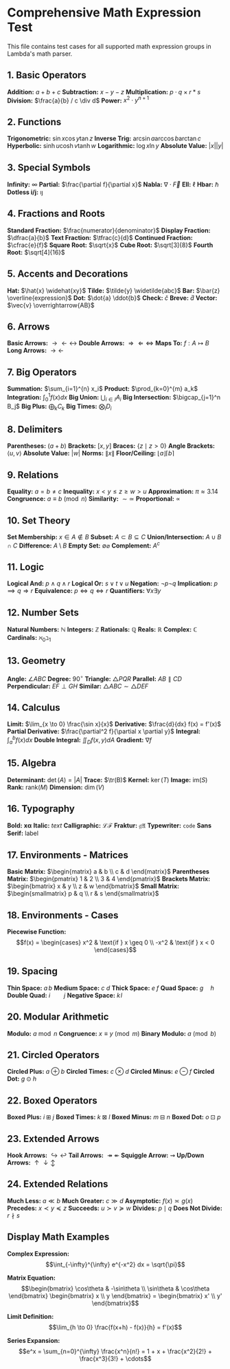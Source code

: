 # Comprehensive Math Expression Test

This file contains test cases for all supported math expression groups in Lambda's math parser.

## 1. Basic Operators
**Addition:** $a + b + c$
**Subtraction:** $x - y - z$
**Multiplication:** $p \cdot q \times r * s$
**Division:** $\frac{a}{b} / c \div d$
**Power:** $x^2 \cdot y^{n+1}$

## 2. Functions
**Trigonometric:** $\sin x \cos y \tan z$
**Inverse Trig:** $\arcsin a \arccos b \arctan c$
**Hyperbolic:** $\sinh u \cosh v \tanh w$
**Logarithmic:** $\log x \ln y$
**Absolute Value:** $|x| \lvert y \rvert$

## 3. Special Symbols
**Infinity:** $\infty$
**Partial:** $\frac{\partial f}{\partial x}$
**Nabla:** $\nabla \cdot \vec{F}$
**Ell:** $\ell$
**Hbar:** $\hbar$
**Dotless i/j:** $\imath \jmath$

## 4. Fractions and Roots
**Standard Fraction:** $\frac{numerator}{denominator}$
**Display Fraction:** $\dfrac{a}{b}$
**Text Fraction:** $\tfrac{c}{d}$
**Continued Fraction:** $\cfrac{e}{f}$
**Square Root:** $\sqrt{x}$
**Cube Root:** $\sqrt[3]{8}$
**Fourth Root:** $\sqrt[4]{16}$

## 5. Accents and Decorations
**Hat:** $\hat{x} \widehat{xy}$
**Tilde:** $\tilde{y} \widetilde{abc}$
**Bar:** $\bar{z} \overline{expression}$
**Dot:** $\dot{a} \ddot{b}$
**Check:** $\check{c}$
**Breve:** $\breve{d}$
**Vector:** $\vec{v} \overrightarrow{AB}$

## 6. Arrows
**Basic Arrows:** $\to \leftarrow \leftrightarrow$
**Double Arrows:** $\Rightarrow \Leftarrow \Leftrightarrow$
**Maps To:** $f: A \mapsto B$
**Long Arrows:** $\longrightarrow \longleftarrow$

## 7. Big Operators
**Summation:** $\sum_{i=1}^{n} x_i$
**Product:** $\prod_{k=0}^{m} a_k$
**Integration:** $\int_0^1 f(x) dx$
**Big Union:** $\bigcup_{i \in I} A_i$
**Big Intersection:** $\bigcap_{j=1}^n B_j$
**Big Plus:** $\bigoplus_{k} C_k$
**Big Times:** $\bigotimes_i D_i$

## 8. Delimiters
**Parentheses:** $(a + b)$
**Brackets:** $[x, y]$
**Braces:** $\{z \mid z > 0\}$
**Angle Brackets:** $\langle u, v \rangle$
**Absolute Value:** $\lvert w \rvert$
**Norms:** $\lVert x \rVert$
**Floor/Ceiling:** $\lfloor a \rfloor \lceil b \rceil$

## 9. Relations
**Equality:** $a = b \neq c$
**Inequality:** $x < y \leq z \geq w > u$
**Approximation:** $\pi \approx 3.14$
**Congruence:** $a \equiv b \pmod{n}$
**Similarity:** $\sim \simeq$
**Proportional:** $\propto$

## 10. Set Theory
**Set Membership:** $x \in A \notin B$
**Subset:** $A \subset B \subseteq C$
**Union/Intersection:** $A \cup B \cap C$
**Difference:** $A \setminus B$
**Empty Set:** $\emptyset \varnothing$
**Complement:** $A^c$

## 11. Logic
**Logical And:** $p \land q \wedge r$
**Logical Or:** $s \lor t \vee u$
**Negation:** $\neg p \lnot q$
**Implication:** $p \implies q \Rightarrow r$
**Equivalence:** $p \iff q \Leftrightarrow r$
**Quantifiers:** $\forall x \exists y$

## 12. Number Sets
**Natural Numbers:** $\mathbb{N}$
**Integers:** $\mathbb{Z}$
**Rationals:** $\mathbb{Q}$
**Reals:** $\mathbb{R}$
**Complex:** $\mathbb{C}$
**Cardinals:** $\aleph_0 \beth_1$

## 13. Geometry
**Angle:** $\angle ABC$
**Degree:** $90^\circ$
**Triangle:** $\triangle PQR$
**Parallel:** $AB \parallel CD$
**Perpendicular:** $EF \perp GH$
**Similar:** $\triangle ABC \sim \triangle DEF$

## 14. Calculus
**Limit:** $\lim_{x \to 0} \frac{\sin x}{x}$
**Derivative:** $\frac{d}{dx} f(x) = f'(x)$
**Partial Derivative:** $\frac{\partial^2 f}{\partial x \partial y}$
**Integral:** $\int_a^b f(x) dx$
**Double Integral:** $\iint_D f(x,y) dA$
**Gradient:** $\nabla f$

## 15. Algebra
**Determinant:** $\det(A) = |A|$
**Trace:** $\tr(B)$
**Kernel:** $\ker(T)$
**Image:** $\text{im}(S)$
**Rank:** $\text{rank}(M)$
**Dimension:** $\dim(V)$

## 16. Typography
**Bold:** $\mathbf{x} \boldsymbol{\alpha}$
**Italic:** $\mathit{text}$
**Calligraphic:** $\mathcal{L} \mathscr{F}$
**Fraktur:** $\mathfrak{g} \mathfrak{A}$
**Typewriter:** $\mathtt{code}$
**Sans Serif:** $\mathsf{label}$

## 17. Environments - Matrices
**Basic Matrix:** $\begin{matrix} a & b \\ c & d \end{matrix}$
**Parentheses Matrix:** $\begin{pmatrix} 1 & 2 \\ 3 & 4 \end{pmatrix}$
**Brackets Matrix:** $\begin{bmatrix} x & y \\ z & w \end{bmatrix}$
**Small Matrix:** $\begin{smallmatrix} p & q \\ r & s \end{smallmatrix}$

## 18. Environments - Cases
**Piecewise Function:** 
$$f(x) = \begin{cases} 
x^2 & \text{if } x \geq 0 \\
-x^2 & \text{if } x < 0
\end{cases}$$

## 19. Spacing
**Thin Space:** $a\,b$
**Medium Space:** $c\:d$
**Thick Space:** $e\;f$
**Quad Space:** $g\quad h$
**Double Quad:** $i\qquad j$
**Negative Space:** $k\!l$

## 20. Modular Arithmetic
**Modulo:** $a \bmod n$
**Congruence:** $x \equiv y \pmod{m}$
**Binary Modulo:** $a \pmod{b}$

## 21. Circled Operators
**Circled Plus:** $a \oplus b$
**Circled Times:** $c \otimes d$
**Circled Minus:** $e \ominus f$
**Circled Dot:** $g \odot h$

## 22. Boxed Operators
**Boxed Plus:** $i \boxplus j$
**Boxed Times:** $k \boxtimes l$
**Boxed Minus:** $m \boxminus n$
**Boxed Dot:** $o \boxdot p$

## 23. Extended Arrows
**Hook Arrows:** $\hookrightarrow \hookleftarrow$
**Tail Arrows:** $\twoheadrightarrow \twoheadleftarrow$
**Squiggle Arrow:** $\rightsquigarrow$
**Up/Down Arrows:** $\uparrow \downarrow \updownarrow$

## 24. Extended Relations
**Much Less:** $a \ll b$
**Much Greater:** $c \gg d$
**Asymptotic:** $f(x) \asymp g(x)$
**Precedes:** $x \prec y \preceq z$
**Succeeds:** $u \succ v \succeq w$
**Divides:** $p \mid q$
**Does Not Divide:** $r \nmid s$

## Display Math Examples
**Complex Expression:**
$$\int_{-\infty}^{\infty} e^{-x^2} dx = \sqrt{\pi}$$

**Matrix Equation:**
$$\begin{bmatrix} \cos\theta & -\sin\theta \\ \sin\theta & \cos\theta \end{bmatrix} \begin{bmatrix} x \\ y \end{bmatrix} = \begin{bmatrix} x' \\ y' \end{bmatrix}$$

**Limit Definition:**
$$\lim_{h \to 0} \frac{f(x+h) - f(x)}{h} = f'(x)$$

**Series Expansion:**
$$e^x = \sum_{n=0}^{\infty} \frac{x^n}{n!} = 1 + x + \frac{x^2}{2!} + \frac{x^3}{3!} + \cdots$$
